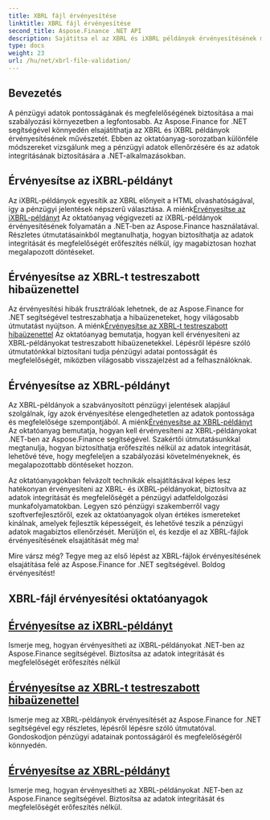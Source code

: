 ```yaml
---
title: XBRL fájl érvényesítése
linktitle: XBRL fájl érvényesítése
second_title: Aspose.Finance .NET API
description: Sajátítsa el az XBRL és iXBRL példányok érvényesítésének művészetét .NET-ben az Aspose.Finance oktatóanyagaival. Biztosítsa az adatok integritását és megfelelőségét erőfeszítés nélkül.
type: docs
weight: 23
url: /hu/net/xbrl-file-validation/
---
```


## Bevezetés

A pénzügyi adatok pontosságának és megfelelőségének biztosítása a mai szabályozási környezetben a legfontosabb. Az Aspose.Finance for .NET segítségével könnyedén elsajátíthatja az XBRL és iXBRL példányok érvényesítésének művészetét. Ebben az oktatóanyag-sorozatban különféle módszereket vizsgálunk meg a pénzügyi adatok ellenőrzésére és az adatok integritásának biztosítására a .NET-alkalmazásokban.

## Érvényesítse az iXBRL-példányt

 Az iXBRL-példányok egyesítik az XBRL előnyeit a HTML olvashatóságával, így a pénzügyi jelentések népszerű választása. A miénk[Érvényesítse az iXBRL-példányt](./validate-ixbrl-instance/) Az oktatóanyag végigvezeti az iXBRL-példányok érvényesítésének folyamatán a .NET-ben az Aspose.Finance használatával. Részletes útmutatásainkból megtanulhatja, hogyan biztosíthatja az adatok integritását és megfelelőségét erőfeszítés nélkül, így magabiztosan hozhat megalapozott döntéseket.

## Érvényesítse az XBRL-t testreszabott hibaüzenettel

Az érvényesítési hibák frusztrálóak lehetnek, de az Aspose.Finance for .NET segítségével testreszabhatja a hibaüzeneteket, hogy világosabb útmutatást nyújtson. A miénk[Érvényesítse az XBRL-t testreszabott hibaüzenettel](./validate-xbrl-with-customized-error-message/) Az oktatóanyag bemutatja, hogyan kell érvényesíteni az XBRL-példányokat testreszabott hibaüzenetekkel. Lépésről lépésre szóló útmutatónkkal biztosítani tudja pénzügyi adatai pontosságát és megfelelőségét, miközben világosabb visszajelzést ad a felhasználóknak.

## Érvényesítse az XBRL-példányt

 Az XBRL-példányok a szabványosított pénzügyi jelentések alapjául szolgálnak, így azok érvényesítése elengedhetetlen az adatok pontossága és megfelelősége szempontjából. A miénk[Érvényesítse az XBRL-példányt](./validate-xbrl-instance/) Az oktatóanyag bemutatja, hogyan kell érvényesíteni az XBRL-példányokat .NET-ben az Aspose.Finance segítségével. Szakértői útmutatásunkkal megtanulja, hogyan biztosíthatja erőfeszítés nélkül az adatok integritását, lehetővé téve, hogy megfeleljen a szabályozási követelményeknek, és megalapozottabb döntéseket hozzon.

Az oktatóanyagokban felvázolt technikák elsajátításával képes lesz hatékonyan érvényesíteni az XBRL- és iXBRL-példányokat, biztosítva az adatok integritását és megfelelőségét a pénzügyi adatfeldolgozási munkafolyamatokban. Legyen szó pénzügyi szakemberről vagy szoftverfejlesztőről, ezek az oktatóanyagok olyan értékes ismereteket kínálnak, amelyek fejlesztik képességeit, és lehetővé teszik a pénzügyi adatok magabiztos ellenőrzését. Merüljön el, és kezdje el az XBRL-fájlok érvényesítésének elsajátítását még ma!

Mire vársz még? Tegye meg az első lépést az XBRL-fájlok érvényesítésének elsajátítása felé az Aspose.Finance for .NET segítségével. Boldog érvényesítést!
## XBRL-fájl érvényesítési oktatóanyagok
## [Érvényesítse az iXBRL-példányt](./validate-ixbrl-instance/)
Ismerje meg, hogyan érvényesítheti az iXBRL-példányokat .NET-ben az Aspose.Finance segítségével. Biztosítsa az adatok integritását és megfelelőségét erőfeszítés nélkül
## [Érvényesítse az XBRL-t testreszabott hibaüzenettel](./validate-xbrl-with-customized-error-message/)
Ismerje meg az XBRL-példányok érvényesítését az Aspose.Finance for .NET segítségével egy részletes, lépésről lépésre szóló útmutatóval. Gondoskodjon pénzügyi adatainak pontosságáról és megfelelőségéről könnyedén.
## [Érvényesítse az XBRL-példányt](./validate-xbrl-instance/)
Ismerje meg, hogyan érvényesítheti az XBRL-példányokat .NET-ben az Aspose.Finance segítségével. Biztosítsa az adatok integritását és megfelelőségét erőfeszítés nélkül.